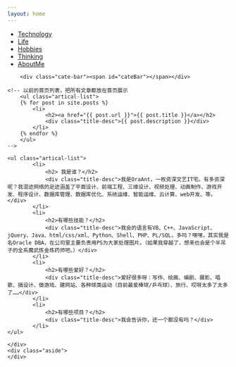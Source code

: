 ```yaml
---
layout: home
---
```


<div class="index-content home">
    <div class="section">
        <ul class="artical-cate">
            <li><a href="/technology"><span>Technology</span></a></li>
            <li><a href="/life"><span>Life</span></a></li>
            <li><a href="/hobbies"><span>Hobbies</span></a></li>
            <li><a href="/thinking"><span>Thinking</span></a></li>
            <li><a href="/aboutme"><span>AboutMe</span></a></li>
        </ul>

        <div class="cate-bar"><span id="cateBar"></span></div>

	<!-- 以前的首页列表，把所有文章都放在首页展示
        <ul class="artical-list">
        {% for post in site.posts %}
            <li>
                <h2><a href="{{ post.url }}">{{ post.title }}</a></h2>
                <div class="title-desc">{{ post.description }}</div>
            </li>
        {% endfor %}
        </ul>
	-->

	<ul class="artical-list">
            <li>
                <h2> 我是谁？</h2>
                <div class="title-desc">我是OraAnt，一枚资深文艺IT宅。有多资深呢？我混迹网络的足迹涵盖了平面设计、前端工程、三维设计、视频处理、动画制作、游戏开发、程序设计、数据库管理、数据库优化、系统运维、智能运维、云计算、web开发、等。</div>
            </li>
            <li>
                <h2>有哪些技能？</h2>
                <div class="title-desc">我会的语言有VB、C++、JavaScript、jQuery、Java、html/css/xml、Python、Shell、PHP、PL/SQL，多吗？嘿嘿，其实我是名Oracle DBA，在公司里主要负责用PS为大家处理图片。（如果我穿越了，想来也会是个半吊子的全系魔武炼金炼药师吧。）</div>
            </li>
            <li>
                <h2>有哪些爱好？</h2>
                <div class="title-desc">爱好很多呀：写作、绘画、编剧、摄影、唱歌、搞设计、做游戏、建网站、各种球类运动（目前最爱棒球/乒乓球）、旅行、哎呀太多了太多了……</div>
            </li>
            <li>
                <h2>有哪些项目？</h2>
                <div class="title-desc">我会告诉你，还一个都没有吗？</div>
            </li>
	</ul>

    </div>
    <div class="aside">
    </div>
</div>

